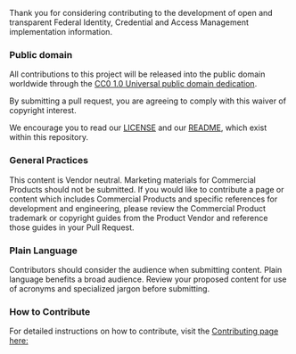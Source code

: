 Thank you for considering contributing to the development of open and transparent Federal Identity, Credential and Access Management implementation information.

### Public domain

All contributions to this project will be released into the public domain  worldwide through the [CC0 1.0 Universal public domain dedication](https://creativecommons.org/publicdomain/zero/1.0/).

By submitting a pull request, you are agreeing to comply with this waiver of copyright interest.

We encourage you to read our [LICENSE](LICENSE.md) and our [README](README.md), which exist within this repository.

###  General Practices

This content is Vendor neutral. Marketing materials for Commercial Products should not be submitted. If you would like to contribute a page or content which includes Commercial Products and specific references for development and engineering, please review the Commercial Product trademark or copyright guides from the Product Vendor and reference those guides in your Pull Request.

### Plain Language

Contributors should consider the audience when submitting content. Plain language benefits a broad audience. Review your proposed content for use of acronyms and specialized jargon before submitting.

### How to Contribute

For detailed instructions on how to contribute, visit the [Contributing page here:](https://arch.idmanagement.gov/contribute/)

